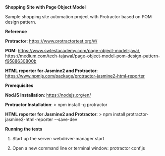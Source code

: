 **Shopping Site with Page Object Model**

Sample shopping site automation project with Protractor based on POM design pattern.


**Reference**

**Protracto**r: https://www.protractortest.org/#/

**POM**: https://www.swtestacademy.com/page-object-model-java/,
https://medium.com/tech-tajawal/page-object-model-pom-design-pattern-f9588630800b

**HTML reporter for Jasmine2 and Protractor**: https://www.npmjs.com/package/protractor-jasmine2-html-reporter


**Prerequisites**

**NodJS Installation**: https://nodejs.org/en/

**Protractor Installation**: > npm install -g protractor

**HTML reporter for Jasmine2 and Protractor**: > npm install protractor-jasmine2-html-reporter --save-dev


**Running the tests**

1. Start up the server: webdriver-manager start

2. Open a new command line or terminal window: protractor conf.js


